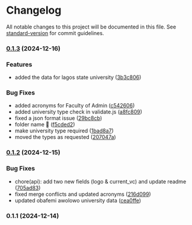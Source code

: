 # Changelog

All notable changes to this project will be documented in this file. See [standard-version](https://github.com/conventional-changelog/standard-version) for commit guidelines.

### [0.1.3](https://github.com/kaf-lamed-beyt/ng-universities/compare/v0.1.2...v0.1.3) (2024-12-16)


### Features

* added the data for lagos state university ([3b3c806](https://github.com/kaf-lamed-beyt/ng-universities/commit/3b3c8062beaa94c22a938ec8e1c4ae39c8806172))


### Bug Fixes

* added acronyms for Faculty of Admin ([c542606](https://github.com/kaf-lamed-beyt/ng-universities/commit/c542606773c831d5ba73e005def4d38cd88e31fa))
* added university type check in validate.js ([a8fc809](https://github.com/kaf-lamed-beyt/ng-universities/commit/a8fc809844c29839af309c572c864d6c862a6067))
* fixed a json format issue ([29bc8cb](https://github.com/kaf-lamed-beyt/ng-universities/commit/29bc8cbda1382b8ddc9444855b8df9c6fd4962cd))
* folder name :bug: ([f5cded2](https://github.com/kaf-lamed-beyt/ng-universities/commit/f5cded26e62cc17714f5d604099eeed4f29008db))
* make university type required ([1bad8a7](https://github.com/kaf-lamed-beyt/ng-universities/commit/1bad8a7f51c080b81ade10c7b0e387bd72b75fc4))
* moved the types as requested ([207047a](https://github.com/kaf-lamed-beyt/ng-universities/commit/207047af4fb0b46592664572b71028d8e64c862b))

### [0.1.2](https://github.com/kaf-lamed-beyt/ng-universities/compare/v0.1.1...v0.1.2) (2024-12-15)


### Bug Fixes

* chore(api): add two new fields (logo & current_vc) and update readme ([705ad83](https://github.com/kaf-lamed-beyt/ng-universities/pull/8/commits/705ad838c1f4347729929dacc110c9d34179751d))
* fixed merge conflicts and updated acronyms ([216d099](https://github.com/kaf-lamed-beyt/ng-universities/commit/216d09919db9d06d64d099b40123386577cf76fe))
* updated obafemi awolowo university data ([cea0ffe](https://github.com/kaf-lamed-beyt/ng-universities/commit/cea0ffe1f978f25fdb0cae202ff203c454b83cc8))

### 0.1.1 (2024-12-14)
